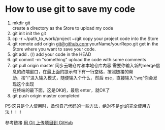# How to use git to save my code
1. mkdir git   
  create a directory as the Store to upload my code
2. git init
 init the git
3. cp -r ~/path_to_work/project ~/git
copy your project code into the Store
4. git remote add origin git@github.com:yourName/yourRepo.git
get in the Store where you want to save your code.
4. git add . (/<filename>)
add your code in the HEAD
5. git commit -m "something"
upload the code with some comments
6. git pull origin master
同步云端仓库和本地仓库内容
需要你输入新的merge信息的终端窗口，在最上面的提示句下有一行空格，按照链接的帮  
助，按”i”进入输入模式，随便输入个什么，然后 esc，直接输入”:wq”你会发现这个出现  
在终端的最下面，这是OK的，最后 enter，就OK了
7. git push origin master
completed

PS:这只是个人使用时，备份自己代码的一些方法，绝对不是git的完全使用方法！！！

参考链接 
    [用 Git 上传项目到 GitHub](http://www.jianshu.com/p/0fce531dba31)
